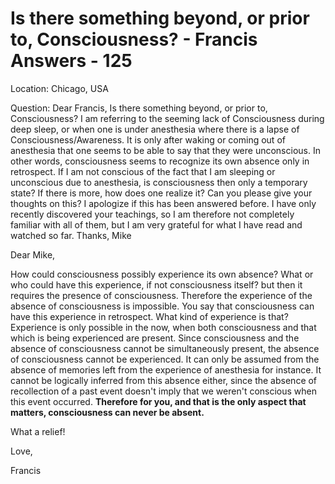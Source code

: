 # Is there something beyond, or prior to, Consciousness? - Francis Answers - 125

Location: Chicago, USA 

Question: Dear Francis, Is there something beyond, or prior to, Consciousness? I am referring to the seeming lack of Consciousness during deep sleep, or when one is under anesthesia where there is a lapse of Consciousness/Awareness. It is only after waking or coming out of anesthesia that one seems to be able to say that they were unconscious. In other words, consciousness seems to recognize its own absence only in retrospect. If I am not conscious of the fact that I am sleeping or unconscious due to anesthesia, is consciousness then only a temporary state? If there is more, how does one realize it? Can you please give your thoughts on this? I apologize if this has been answered before. I have only recently discovered your teachings, so I am therefore not completely familiar with all of them, but I am very grateful for what I have read and watched so far. Thanks, Mike

Dear Mike,

How could consciousness possibly experience its own absence? What or who could have this experience, if not consciousness itself? but then it requires the presence of consciousness. Therefore the experience of the absence of consciousness is impossible. You say that consciousness can have this experience in retrospect. What kind of experience is that? Experience is only possible in the now, when both consciousness and that which is being experienced are present. Since consciousness and the absence of consciousness cannot be simultaneously present, the absence of consciousness cannot be experienced. It can only be assumed from the absence of memories left from the experience of anesthesia for instance. It cannot be logically inferred from this absence either, since the absence of recollection of a past event doesn't imply that we weren't conscious when this event occurred. **Therefore for you, and that is the only aspect that matters, consciousness can never be absent.**

What a relief!

Love,

Francis

